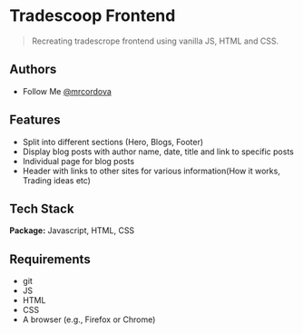# Tradescoop Frontend

> Recreating tradescrope frontend using vanilla JS, HTML and CSS.

## Authors

- Follow Me [@mrcordova](https://github.com/mrcordova)

## Features
- Split into different sections (Hero, Blogs, Footer)
- Display blog posts with author name, date, title and link to specific posts
- Individual page for blog posts
- Header with links to other sites for various information(How it works, Trading ideas etc)

## Tech Stack

**Package:** Javascript, HTML, CSS

## Requirements

- git
- JS
- HTML
- CSS
- A browser (e.g., Firefox or Chrome)
